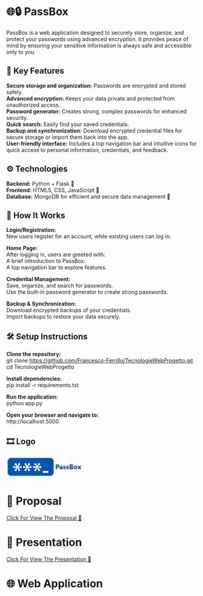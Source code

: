 # 🌐🔒 PassBox 
PassBox is a web application designed to securely store, organize, and protect your passwords using advanced encryption. It provides peace of mind by ensuring your sensitive information is always safe and accessible only to you.

🔑 Key Features  
-------------------------
**Secure storage and organization:** Passwords are encrypted and stored safely.  
**Advanced encryption:** Keeps your data private and protected from unauthorized access.  
**Password generator:** Creates strong, complex passwords for enhanced security.  
**Quick search:** Easily find your saved credentials.  
**Backup and synchronization:** Download encrypted credential files for secure storage or import them back into the app.  
**User-friendly interface:** Includes a top navigation bar and intuitive icons for quick access to personal information, credentials, and feedback.  


⚙️ Technologies  
-------------------------
**Backend:** Python + Flask 🐍  
**Frontend:** HTML5, CSS, JavaScript 🎨  
**Database:** MongoDB for efficient and secure data management 💾  


🚀 How It Works  
-------------------------
**Login/Registration:**  
New users register for an account, while existing users can log in.  

**Home Page:**  
After logging in, users are greeted with:  
A brief introduction to PassBox.  
A top navigation bar to explore features.  

**Credential Management:**  
Save, organize, and search for passwords.  
Use the built-in password generator to create strong passwords.  

**Backup & Synchronization:**  
Download encrypted backups of your credentials.  
Import backups to restore your data securely.  


🛠️ Setup Instructions  
-------------------------
**Clone the repository:**  
git clone https://github.com/Francesco-Ferrillo/TecnologieWebProgetto.git  
cd TecnologieWebProgetto  

**Install dependencies:**  
pip install -r requirements.txt  

**Run the application:**  
python app.py  

**Open your browser and navigate to:**  
http://localhost:5000  

🎞️ Logo
-------------------------
<a href="">
<img src="Logo.png" alt="PassBox_Logo" width="200">
</a>

# 📄 Proposal 
<a href="https://github.com/Francesco-Ferrillo/TecnologieWebProgetto/blob/main/Proposal.pdf">
  <p>Click For View The Proposal 📂<p>
</a>

# 🎥 Presentation
<a href="https://github.com/Francesco-Ferrillo/TecnologieWebProgetto/blob/main/Presentation.pdf">
  <p>Click For View The Presentation 📂<p>
</a>

# 🌐 Web Application
